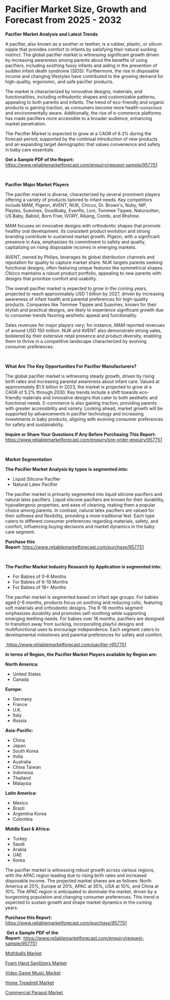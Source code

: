 <p><h1>Pacifier Market Size, Growth and Forecast from 2025 - 2032</h1></p><p><strong>Pacifier Market Analysis and Latest Trends</strong></p>
<p><p>A pacifier, also known as a soother or teether, is a rubber, plastic, or silicon nipple that provides comfort to infants by satisfying their natural sucking instinct. The global pacifier market is witnessing significant growth driven by increasing awareness among parents about the benefits of using pacifiers, including soothing fussy infants and aiding in the prevention of sudden infant death syndrome (SIDS). Furthermore, the rise in disposable income and changing lifestyles have contributed to the growing demand for high-quality, ergonomic, and safe pacifier products.</p><p>The market is characterized by innovative designs, materials, and functionalities, including orthodontic shapes and customizable patterns, appealing to both parents and infants. The trend of eco-friendly and organic products is gaining traction, as consumers become more health-conscious and environmentally aware. Additionally, the rise of e-commerce platforms has made pacifiers more accessible to a broader audience, enhancing market penetration.</p><p>The Pacifier Market is expected to grow at a CAGR of 6.3% during the forecast period, supported by the continual introduction of new products and an expanding target demographic that values convenience and safety in baby care essentials.</p></p>
<p><strong>Get a Sample PDF of the Report:&nbsp;</strong> <a href="https://www.reliablemarketforecast.com/enquiry/request-sample/957751?utm_campaign=1108&utm_medium=2&utm_source=Github&utm_content=ia&utm_term=05042025&utm_id=pacifier">https://www.reliablemarketforecast.com/enquiry/request-sample/957751</a></p>
<p>&nbsp;</p>
<p><strong>Pacifier Major Market Players</strong></p>
<p><p>The pacifier market is diverse, characterized by several prominent players offering a variety of products tailored to infant needs. Key competitors include MAM, Pigeon, AVENT, NUK, Chicco, Dr. Brown's, Nuby, NIP, Playtex, Suavinex, Goodbaby, Evenflo, Lovi, Tommee Tippee, Natursutten, US Baby, Babisil, Born Free, IVORY, Rikang, Combi, and Rhshine.</p><p>MAM focuses on innovative designs with orthodontic shapes that promote healthy oral development. Its consistent product evolution and strong branding contribute to sustained market growth. Pigeon, with a significant presence in Asia, emphasizes its commitment to safety and quality, capitalizing on rising disposable incomes in emerging markets.</p><p>AVENT, owned by Philips, leverages its global distribution channels and reputation for quality to capture market share. NUK targets parents seeking functional designs, often featuring unique features like symmetrical shapes. Chicco maintains a robust product portfolio, appealing to new parents with designs that prioritize comfort and usability.</p><p>The overall pacifier market is expected to grow in the coming years, projected to reach approximately USD 1 billion by 2027, driven by increasing awareness of infant health and parental preferences for high-quality products. Companies like Tommee Tippee and Suavinex, known for their stylish and practical designs, are likely to experience significant growth due to consumer trends favoring aesthetic appeal and functionality.</p><p>Sales revenues for major players vary; for instance, MAM reported revenues of around USD 150 million. NUK and AVENT also demonstrate strong sales, bolstered by their extensive retail presence and product diversity, enabling them to thrive in a competitive landscape characterized by evolving consumer preferences.</p></p>
<p>&nbsp;</p>
<p><strong>What Are The Key Opportunities For Pacifier Manufacturers?</strong></p>
<p><p>The global pacifier market is witnessing steady growth, driven by rising birth rates and increasing parental awareness about infant care. Valued at approximately $1.5 billion in 2023, the market is projected to grow at a CAGR of 5.2% through 2030. Key trends include a shift towards eco-friendly materials and innovative designs that cater to both aesthetic and functional needs. E-commerce is also gaining traction, providing parents with greater accessibility and variety. Looking ahead, market growth will be supported by advancements in pacifier technology and increasing investments in baby products, aligning with evolving consumer preferences for safety and sustainability.</p></p>
<p><strong>Inquire or Share Your Questions If Any Before Purchasing This Report:</strong> <a href="https://www.reliablemarketforecast.com/enquiry/pre-order-enquiry/957751?utm_campaign=1108&utm_medium=2&utm_source=Github&utm_content=ia&utm_term=05042025&utm_id=pacifier">https://www.reliablemarketforecast.com/enquiry/pre-order-enquiry/957751</a></p>
<p>&nbsp;</p>
<p><strong>Market Segmentation</strong></p>
<p><strong>The Pacifier Market Analysis by types is segmented into:</strong></p>
<p><ul><li>Liquid Silicone Pacifier</li><li>Natural Latex Pacifier</li></ul></p>
<p><p>The pacifier market is primarily segmented into liquid silicone pacifiers and natural latex pacifiers. Liquid silicone pacifiers are known for their durability, hypoallergenic properties, and ease of cleaning, making them a popular choice among parents. In contrast, natural latex pacifiers are valued for their softness and flexibility, providing a more traditional feel. Each type caters to different consumer preferences regarding materials, safety, and comfort, influencing buying decisions and market dynamics in the baby care segment.</p></p>
<p><strong>Purchase this Report:&nbsp;</strong><a href="https://www.reliablemarketforecast.com/purchase/957751?utm_campaign=1108&utm_medium=2&utm_source=Github&utm_content=ia&utm_term=05042025&utm_id=pacifier">https://www.reliablemarketforecast.com/purchase/957751</a></p>
<p>&nbsp;</p>
<p><strong>The Pacifier Market Industry Research by Application is segmented into:</strong></p>
<p><ul><li>For Babies of 0-6 Months</li><li>For Babies of 6-18 Months</li><li>For Babies of 18+ Months</li></ul></p>
<p><p>The pacifier market is segmented based on infant age groups. For babies aged 0-6 months, products focus on soothing and reducing colic, featuring soft materials and orthodontic designs. The 6-18 months segment emphasizes durability and promotes self-soothing while supporting emerging teething needs. For babies over 18 months, pacifiers are designed to transition away from sucking, incorporating playful designs and multifunctional uses to encourage independence. Each segment caters to developmental milestones and parental preferences for safety and comfort.</p></p>
<p><a href="https://www.reliablemarketforecast.com/pacifier-r957751?utm_campaign=1108&utm_medium=2&utm_source=Github&utm_content=ia&utm_term=05042025&utm_id=pacifier">&nbsp;https://www.reliablemarketforecast.com/pacifier-r957751</a></p>
<p><strong>In terms of Region, the Pacifier Market Players available by Region are:</strong></p>
<p>
    <p> <strong> North America: </strong>
        <ul>
            <li>United States</li>
            <li>Canada</li>
        </ul>
        </p> 
    <p> <strong> Europe: </strong>
        <ul>
            <li>Germany</li>
            <li>France</li>
            <li>U.K.</li>
            <li>Italy</li>
            <li>Russia</li>
        </ul>
        </p> 
    <p> <strong> Asia-Pacific: </strong>
        <ul>
            <li>China</li>
            <li>Japan</li>
            <li>South Korea</li>
            <li>India</li>
            <li>Australia</li>
            <li>China Taiwan</li>
            <li>Indonesia</li>
            <li>Thailand</li>
            <li>Malaysia</li>
        </ul>
        </p> 
    <p> <strong> Latin America: </strong>
        <ul>
            <li>Mexico</li>
            <li>Brazil</li>
            <li>Argentina Korea</li>
            <li>Colombia</li>
        </ul>
        </p> 
    <p> <strong> Middle East & Africa: </strong>
        <ul>
            <li>Turkey</li>
            <li>Saudi</li>
            <li>Arabia</li>
            <li>UAE</li>
            <li>Korea</li>
        </ul>
    </p>
    </p>
<p><p>The pacifier market is witnessing robust growth across various regions, with the APAC region leading due to rising birth rates and increased disposable income. The projected market shares are as follows: North America at 25%, Europe at 20%, APAC at 35%, USA at 10%, and China at 10%. The APAC region is anticipated to dominate the market, driven by a burgeoning population and changing consumer preferences. This trend is expected to sustain growth and shape market dynamics in the coming years.</p></p>
<p><strong>Purchase this Report: </strong><a href="https://www.reliablemarketforecast.com/purchase/957751?utm_campaign=1108&utm_medium=2&utm_source=Github&utm_content=ia&utm_term=05042025&utm_id=pacifier">https://www.reliablemarketforecast.com/purchase/957751</a></p>
<p>&nbsp;<strong>Get a Sample PDF of the Report:&nbsp;&nbsp;</strong><a href="https://www.reliablemarketforecast.com/enquiry/request-sample/957751?utm_campaign=1108&utm_medium=2&utm_source=Github&utm_content=ia&utm_term=05042025&utm_id=pacifier">https://www.reliablemarketforecast.com/enquiry/request-sample/957751</a></p>
<p><strong></strong></p>
<p><p><a href="https://github.com/fontshatintj/Market-Research-Report-List-1/blob/main/mothballs-market.md?utm_campaign=1108&utm_medium=2&utm_source=Github&utm_content=ia&utm_term=05042025&utm_id=pacifier">Mothballs Market</a></p><p><a href="https://github.com/wilzeryammy/Market-Research-Report-List-1/blob/main/foam-hand-sanitizers-market.md?utm_campaign=1108&utm_medium=2&utm_source=Github&utm_content=ia&utm_term=05042025&utm_id=pacifier">Foam Hand Sanitizers Market</a></p><p><a href="https://github.com/firdwsermald/Market-Research-Report-List-1/blob/main/video-game-music-market.md?utm_campaign=1108&utm_medium=2&utm_source=Github&utm_content=ia&utm_term=05042025&utm_id=pacifier">Video Game Music Market</a></p><p><a href="https://github.com/winjelequegt/Market-Research-Report-List-1/blob/main/home-treadmill-market.md?utm_campaign=1108&utm_medium=2&utm_source=Github&utm_content=ia&utm_term=05042025&utm_id=pacifier">Home Treadmill Market</a></p><p><a href="https://github.com/bredevasil2q/Market-Research-Report-List-1/blob/main/commercial-parasol-market.md?utm_campaign=1108&utm_medium=2&utm_source=Github&utm_content=ia&utm_term=05042025&utm_id=pacifier">Commercial Parasol Market</a></p></p>